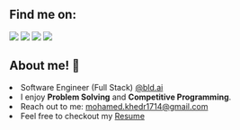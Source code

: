 ## 	Find me on:
[<img src="https://img.shields.io/badge/linkedin-%230077B5.svg?&style=for-the-badge&logo=linkedin&logoColor=white"/>](https://www.linkedin.com/in/muhamed-khedr/)
[<img src="https://img.shields.io/badge/codeforces-%2312100E.svg?&style=for-the-badge&logo=codeforces&logoColor=white&color=28A745"/>](https://codeforces.com/profile/Khedr)
[<img src="https://img.shields.io/badge/instagram-%2312100E.svg?&style=for-the-badge&logo=instagram&color=405DE6"/>](https://www.instagram.com/muhamed_khedr7/) 
[<img src="https://img.shields.io/badge/telegram-%2312100E.svg?&style=for-the-badge&logo=telegram&color=405DE6"/>](https://t.me/mohameed07) 

## About me! :tada:
<li> Software Engineer (Full Stack) <a href="https://www.bld.ai/"> @bld.ai </a> </li>
<li> I enjoy <strong>Problem Solving</strong> and <strong>Competitive Programming</strong>. </li>
<li> Reach out to me: <a href="mailto:mohamed.khedr1714@gmail.com">mohamed.khedr1714@gmail.com</a> </li>
<li> Feel free to checkout my <a href="https://drive.google.com/file/d/1ZBpV773XtLfxQOb3X3JHB5N3vsaiVg9p/view?usp=drive_link" target="_blank">Resume</a> </li>


